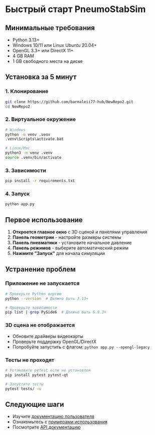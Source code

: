 # Быстрый старт PneumoStabSim

## Минимальные требования

- Python 3.13+ 
- Windows 10/11 или Linux Ubuntu 20.04+
- OpenGL 3.3+ или DirectX 11+
- 4 GB RAM
- 1 GB свободного места на диске

## Установка за 5 минут

### 1. Клонирование
```bash
git clone https://github.com/barmaleii77-hub/NewRepo2.git
cd NewRepo2
```

### 2. Виртуальное окружение
```bash
# Windows
python -m venv .venv
.venv\Scripts\activate.bat

# Linux/Mac  
python3 -m venv .venv
source .venv/bin/activate
```

### 3. Зависимости
```bash
pip install -r requirements.txt
```

### 4. Запуск
```bash
python app.py
```

## Первое использование

1. **Откроется главное окно** с 3D сценой и панелями управления
2. **Панель геометрии** - настройте размеры системы
3. **Панель пневматики** - установите начальное давление  
4. **Панель режимов** - выберите автоматический режим
5. **Нажмите "Запуск"** для начала симуляции

## Устранение проблем

### Приложение не запускается
```bash
# Проверьте Python версию
python --version  # Должно быть 3.13+

# Проверьте зависимости
pip list | grep PySide6  # Должно быть 6.9.3+
```

### 3D сцена не отображается
- Обновите драйверы видеокарты
- Проверьте поддержку OpenGL/DirectX
- Попробуйте запустить с флагом: `python app.py --opengl-legacy`

### Тесты не проходят
```bash
# Установите pytest если не установлен
pip install pytest pytest-qt

# Запустите тесты
pytest tests/ -v
```

## Следующие шаги

- Изучите [документацию пользователя](user/USER_GUIDE.md)
- Ознакомьтесь с [примерами использования](user/EXAMPLES.md)  
- Посмотрите [API документацию](api/README.md)
